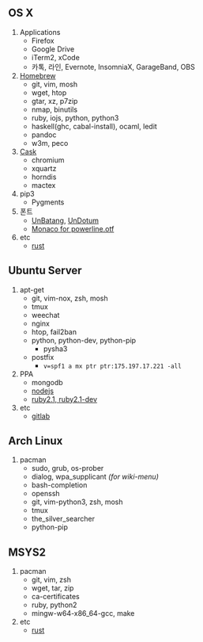 OS X
--------
1.  Applications
    * Firefox
    * Google Drive
    * iTerm2, xCode
    * 카톡, 라인, Evernote, InsomniaX, GarageBand, OBS
1.  [Homebrew](http://brew.sh)
    * git, vim, mosh
    * wget, htop
    * gtar, xz, p7zip
    * nmap, binutils
    * ruby, iojs, python, python3
    * haskell(ghc, cabal-install), ocaml, ledit
    * pandoc
    * w3m, peco
1.  [Cask](http://caskroom.io)
    * chromium
    * xquartz
    * horndis
    * mactex
1.  pip3
    * Pygments
1.  폰트
    * [UnBatang](http://fonts2u.com/un-batang.font), [UnDotum](http://fonts2u.com/un-dotum.font)
    * [Monaco for powerline.otf](https://gist.github.com/baopham/1838072)
1.  etc
    * [rust][]

Ubuntu Server
--------
1.  apt-get
    * git, vim-nox, zsh, mosh
    * tmux
    * weechat
    * nginx
    * htop, fail2ban
    * python, python-dev, python-pip
      * pysha3
    * postfix
      * `v=spf1 a mx ptr ptr:175.197.17.221 -all`
1.  PPA
    * mongodb
    * [nodejs](https://github.com/joyent/node/wiki/Installing-Node.js-via-package-manager#debian-and-ubuntu-based-linux-distributions)
    * [ruby2.1, ruby2.1-dev](https://www.brightbox.com/docs/ruby/ubuntu/)
1.  etc
    * [gitlab](https://github.com/gitlabhq/gitlabhq/blob/master/doc/install/installation.md)

Arch Linux
--------
1.  pacman
    * sudo, grub, os-prober
    * dialog, wpa_supplicant *(for wiki-menu)*
    * bash-completion
    * openssh
    * git, vim-python3, zsh, mosh
    * tmux
    * the_silver_searcher
    * python-pip

MSYS2
--------
1.  pacman
    * git, vim, zsh
    * wget, tar, zip
    * ca-certificates
    * ruby, python2
    * mingw-w64-x86_64-gcc, make
1.  etc
    * [rust][]

[rust]: http://doc.rust-lang.org/book/installing-rust.html
